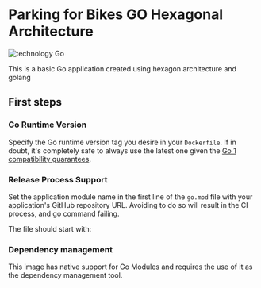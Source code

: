 # Parking for Bikes GO Hexagonal Architecture

![technology Go](https://img.shields.io/badge/technology-go-blue.svg)

This is a basic Go application created using hexagon architecture  and golang

## First steps

### Go Runtime Version

Specify the Go runtime version tag you desire in your `Dockerfile`. If in doubt, it's completely safe to always use the
latest one given the [Go 1 compatibility guarantees](https://golang.org/doc/go1compat).


### Release Process Support

Set the application module name in the first line of the `go.mod` file with your application's GitHub repository URL.
Avoiding to do so will result in the CI process, and go command failing.

The file should start with:




### Dependency management

This image has native support for Go Modules and requires the use of it as the dependency management tool.
